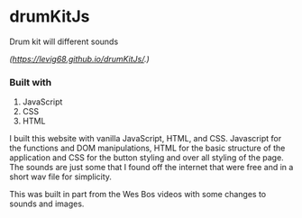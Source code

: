 # drumKitJs
Drum kit will different sounds

*(https://levig68.github.io/drumKitJs/.)*

### Built with 
1. JavaScript
2. CSS
3. HTML

I built this website with vanilla JavaScript, HTML, and CSS. Javascript for the functions and DOM manipulations, HTML for the basic structure of the application and CSS for the button styling and over all styling of the page. The sounds are just some that I found off the internet that were free and in a short wav file for simplicity. 

This was built in part from the Wes Bos videos with some changes to sounds and images.



